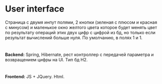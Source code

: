 # User interface
Cтраница с двумя инпут полями, 2 кнопки (зеленая с плюсом и красная с минусом) и маленькое окно желтого цвета которое 
будет менять цвет по результату операций этих двух цифр с цифрой из бд, но только если результат вычислений больше нуля. По умолчанию, в полях 1 и 1.

#
**Backend:** Spring, Hibernate, рест контроллер с передачей параметра и возвращением цифры на UI. Tип бд H2.
#
**Frontend:** JS + JQuery. Html.